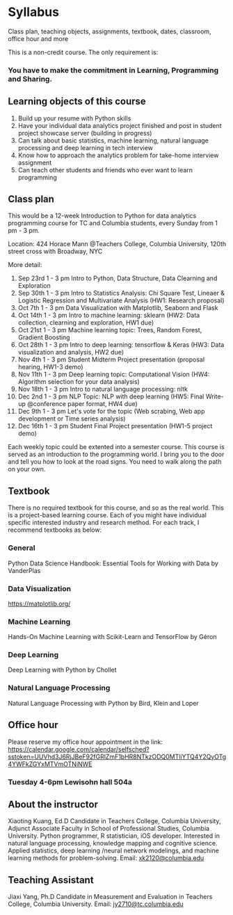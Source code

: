 # Syllabus
Class plan, teaching objects, assignments, textbook, dates, classroom, office hour and more

This is a non-credit course. The only requirement is: 
### You have to make the commitment in Learning, Programming and Sharing.

## Learning objects of this course

1. Build up your resume with Python skills
2. Have your individual data analytics project finished and post in student project showcase server (building in progress)
3. Can talk about basic statistics, machine learning, natural language processing and deep learning in tech interview
4. Know how to approach the analytics problem for take-home interview assignment
4. Can teach other students and friends who ever want to learn programming

## Class plan
This would be a 12-week Introduction to Python for data analytics programming course for TC and Columbia students, every Sunday from 1 pm - 3 pm.

Location: 424 Horace Mann @Teachers College, Columbia University, 120th street cross with Broadway, NYC

More detail:
1. Sep 23rd 1 - 3 pm Intro to Python, Data Structure, Data Clearning and Exploration
2. Sep 30th 1 - 3 pm Intro to Statistics Analysis: Chi Square Test, Lineaer & Logistic Regression and Multivariate Analysis (HW1: Research proposal)
3. Oct 7th 1 - 3 pm Data Visualization with Matplotlib, Seaborn and Flask
4. Oct 14th 1 - 3 pm Intro to machine learning: sklearn (HW2: Data collection, clearning and exploration, HW1 due)
5. Oct 21st 1 - 3 pm Machine learning topic: Trees, Random Forest, Gradient Boosting
6. Oct 28th 1 - 3 pm Intro to deep learning: tensorflow & Keras (HW3: Data visualization and analysis, HW2 due)
7. Nov 4th 1 - 3 pm Student Midterm Project presentation (proposal hearing, HW1-3 demo)
8. Nov 11th 1 - 3 pm Deep learning topic: Computational Vision (HW4: Algorithm selection for your data analysis)
9. Nov 18th 1 - 3 pm Intro to natural language processing: nltk
10. Dec 2nd 1 - 3 pm NLP Topic: NLP with deep learning (HW5: Final Write-up @conference paper format, HW4 due)
11. Dec 9th 1 - 3 pm Let's vote for the topic (Web scrabing, Web app development or Time series analysis)
12. Dec 16th 1 - 3 pm Student Final Project presentation (HW1-5 project demo)

Each weekly topic could be extented into a semester course. This course is served as an introduction to the programming world. I bring you to the door and tell you how to look at the road signs. You need to walk along the path on your own.

## Textbook
There is no required textbook for this course, and so as the real world. 
This is a project-based learning course. Each of you might have individual specific interested industry and research method. For each track, I recommend textbooks as below:
### General
Python Data Science Handbook: Essential Tools for Working with Data by VanderPlas
### Data Visualization
https://matplotlib.org/
### Machine Learning
Hands-On Machine Learning with Scikit-Learn and TensorFlow by Géron
### Deep Learning
Deep Learning with Python by Chollet
### Natural Language Processing
Natural Language Processing with Python by Bird, Klein and Loper


## Office hour
Please reserve my office hour appointment in the link:
https://calendar.google.com/calendar/selfsched?sstoken=UUVhd3J6RjJBeF92fGRlZmF1bHR8NTkzODQ0MTliYTQ4Y2QyOTg4YWFkZGYxMTVmOTNiNWE
### Tuesday 4-6pm Lewisohn hall 504a 


## About the instructor
Xiaoting Kuang, Ed.D Candidate in Teachers College, Columbia University, Adjunct Associate Faculty in School of Professional Studies, Columbia University. 
Python programmer, R statistician, iOS developer. Interested in natural language processing, knowledge mapping and cognitive science. Applied statistics, deep learning /neural network modelings, and machine learning methods for problem-solving.
Email: xk2120@columbia.edu

## Teaching Assistant
Jiaxi Yang, Ph.D Candidate in Measurement and Evaluation in Teachers College, Columbia University.
Email: jy2710@tc.columbia.edu
